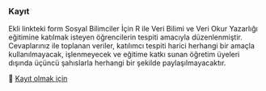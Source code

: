 ### Kayıt 

Ekli linkteki form Sosyal Bilimciler İçin R ile Veri Bilimi ve Veri Okur Yazarlığı eğitimine katılmak isteyen öğrencilerin tespiti amacıyla düzenlenmiştir. Cevaplarınız ile toplanan veriler, katılımcı tespiti harici herhangi bir amaçla kullanılmayacak, işlenmeyecek ve eğitime katkı sunan öğretim üyeleri dışında üçüncü şahıslarla herhangi bir şekilde paylaşılmayacaktır.

🔗 [Kayıt olmak için](https://forms.gle/KgBjaysQxw51vHdC9)
